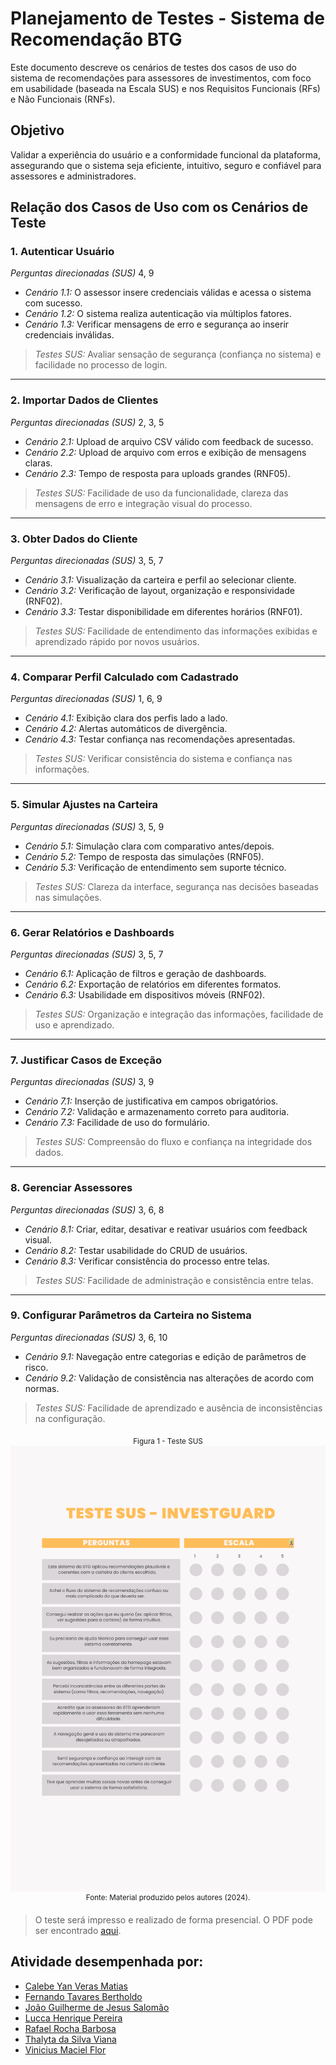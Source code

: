 # Planejamento de Testes - Sistema de Recomendação BTG

Este documento descreve os cenários de testes dos casos de uso do sistema de recomendações para assessores de investimentos, com foco em usabilidade (baseada na Escala SUS) e nos Requisitos Funcionais (RFs) e Não Funcionais (RNFs).

## Objetivo

Validar a experiência do usuário e a conformidade funcional da plataforma, assegurando que o sistema seja eficiente, intuitivo, seguro e confiável para assessores e administradores.


## Relação dos Casos de Uso com os Cenários de Teste

### 1. Autenticar Usuário
 
*Perguntas direcionadas (SUS)* 4, 9

- *Cenário 1.1:* O assessor insere credenciais válidas e acessa o sistema com sucesso.
- *Cenário 1.2:* O sistema realiza autenticação via múltiplos fatores.
- *Cenário 1.3:* Verificar mensagens de erro e segurança ao inserir credenciais inválidas.

> *Testes SUS:* Avaliar sensação de segurança (confiança no sistema) e facilidade no processo de login.

---

### 2. Importar Dados de Clientes
 
*Perguntas direcionadas (SUS)* 2, 3, 5

- *Cenário 2.1:* Upload de arquivo CSV válido com feedback de sucesso.
- *Cenário 2.2:* Upload de arquivo com erros e exibição de mensagens claras.
- *Cenário 2.3:* Tempo de resposta para uploads grandes (RNF05).

> *Testes SUS:* Facilidade de uso da funcionalidade, clareza das mensagens de erro e integração visual do processo.

---

### 3. Obter Dados do Cliente
 
*Perguntas direcionadas (SUS)* 3, 5, 7

- *Cenário 3.1:* Visualização da carteira e perfil ao selecionar cliente.
- *Cenário 3.2:* Verificação de layout, organização e responsividade (RNF02).
- *Cenário 3.3:* Testar disponibilidade em diferentes horários (RNF01).

> *Testes SUS:* Facilidade de entendimento das informações exibidas e aprendizado rápido por novos usuários.

---

### 4. Comparar Perfil Calculado com Cadastrado
 
*Perguntas direcionadas (SUS)* 1, 6, 9

- *Cenário 4.1:* Exibição clara dos perfis lado a lado.
- *Cenário 4.2:* Alertas automáticos de divergência.
- *Cenário 4.3:* Testar confiança nas recomendações apresentadas.

> *Testes SUS:* Verificar consistência do sistema e confiança nas informações.

---

### 5. Simular Ajustes na Carteira
 
*Perguntas direcionadas (SUS)* 3, 5, 9

- *Cenário 5.1:* Simulação clara com comparativo antes/depois.
- *Cenário 5.2:* Tempo de resposta das simulações (RNF05).
- *Cenário 5.3:* Verificação de entendimento sem suporte técnico.

> *Testes SUS:* Clareza da interface, segurança nas decisões baseadas nas simulações.

---

### 6. Gerar Relatórios e Dashboards
 
*Perguntas direcionadas (SUS)* 3, 5, 7

- *Cenário 6.1:* Aplicação de filtros e geração de dashboards.
- *Cenário 6.2:* Exportação de relatórios em diferentes formatos.
- *Cenário 6.3:* Usabilidade em dispositivos móveis (RNF02).

> *Testes SUS:* Organização e integração das informações, facilidade de uso e aprendizado.

---

### 7. Justificar Casos de Exceção
 
*Perguntas direcionadas (SUS)* 3, 9

- *Cenário 7.1:* Inserção de justificativa em campos obrigatórios.
- *Cenário 7.2:* Validação e armazenamento correto para auditoria.
- *Cenário 7.3:* Facilidade de uso do formulário.

> *Testes SUS:* Compreensão do fluxo e confiança na integridade dos dados.

---

### 8. Gerenciar Assessores

*Perguntas direcionadas (SUS)* 3, 6, 8

- *Cenário 8.1:* Criar, editar, desativar e reativar usuários com feedback visual.
- *Cenário 8.2:* Testar usabilidade do CRUD de usuários.
- *Cenário 8.3:* Verificar consistência do processo entre telas.

> *Testes SUS:* Facilidade de administração e consistência entre telas.

---

### 9. Configurar Parâmetros da Carteira no Sistema

*Perguntas direcionadas (SUS)* 3, 6, 10

- *Cenário 9.1:* Navegação entre categorias e edição de parâmetros de risco.
- *Cenário 9.2:* Validação de consistência nas alterações de acordo com normas.

> *Testes SUS:* Facilidade de aprendizado e ausência de inconsistências na configuração.

<div align="center">
<sub>Figura 1 - Teste SUS</sub> <br>
<img src="img/PonderadaUX.png" alt="Espaçamento">
<sup>Fonte: Material produzido pelos autores (2024).</sup>
</div>

> O teste será impresso e realizado de forma presencial. O PDF pode ser encontrado [aqui](./img/Ponderada%20UX.pdf).

## Atividade desempenhada por:

- <a href="http://www.linkedin.com/in/calebe-matias">Calebe Yan Veras Matias</a>
- <a href="https://www.linkedin.com/in/fernandobertholdo/">Fernando Tavares Bertholdo</a>
- <a href="https://www.linkedin.com/in/joao-guilherme-salomao/">João Guilherme de Jesus Salomão</a>
- <a href="https://www.linkedin.com/in/lucca-henrique-pereira/">Lucca Henrique Pereira</a>
- <a href="https://www.linkedin.com/in/rafael-barbosa-b4386b293/">Rafael Rocha Barbosa</a>
- <a href="https://www.linkedin.com/in/thalyta-viana/">Thalyta da Silva Viana</a>
- <a href="https://www.linkedin.com/in/vinicius-maciel-flor/">Vinicius Maciel Flor</a>
